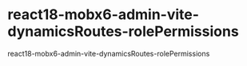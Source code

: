 # react18-mobx6-admin-vite-dynamicsRoutes-rolePermissions
react18-mobx6-admin-vite-dynamicsRoutes-rolePermissions
